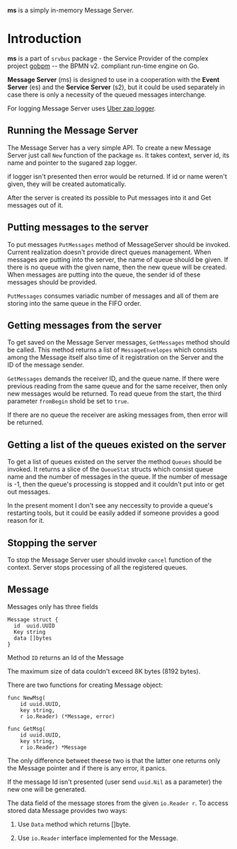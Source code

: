 **ms** is a simply in-memory Message Server.

# Introduction

**ms** is a part of `srvbus` package - the Service Provider of the complex project [gobpm](https://github.com/dr-dobermann/gobpm) -- the BPMN v2. compliant run-time engine on Go. 

**Message Server** (ms) is designed to use in a cooperation with the **Event Server** (es) and the **Service Server** (s2), but it could be used separately in case there is only a necessity of the queued messages interchange.

For logging Message Server uses [Uber zap logger](https://github.com/uber-go/zap).

## Running the Message Server

The Message Server has a very simple API. To create a new Message Server just call `New` function of the package `ms`. It takes context, server id, its name and pointer to the sugared zap logger.

if logger isn't presented then error would be returned. If id or name weren't given, they will be created automatically.

After the server is created its possible to Put messages into it and Get messages out of it.

## Putting messages to the server

To put messages `PutMessages` method of MessageServer should be invoked. Current realization doesn't provide direct queues management. When messages are putting into the server, the name of queue should be given. If there is no queue with the given name, then the new queue will be created. When messages are putting into the queue, the sender id of these messages should be provided.

`PutMessages` consumes variadic number of messages and all of them are storing into the same queue in the FIFO order. 

## Getting messages from the server

To get saved on the Message Server messages, `GetMessages` method should be called. This method returns a list of `MessageEnvelopes` which consists among the Message itself also time of it registration on the Server and the ID of the message sender. 

`GetMessages` demands the receiver ID, and the queue name. If there were previous reading from the same queue and for the same receiver, then only new messages would be returned. To read queue from the start,
the third parameter `fromBegin` shold be set to `true`.

If there are no queue the receiver are asking messages from, then error will be returned.

## Getting a list of the queues existed on the server

To get a list of queues existed on the server the method `Queues` should be invoked. It returns a slice of the `QueueStat` structs which consist queue name and the number of messages in the queue. If the number of message is -1, then the queue's processing is stopped and it couldn't put into or get out messages.

In the present moment I don't see any neccessity to provide a queue's restarting tools, but it could be easily added if someone provides a good reason for it.

## Stopping the server

To stop the Message Server user should invoke `cancel` function of the context. Server stops processing of all the registered queues.

## Message

Messages only has three fields
  
    Message struct {
      id  uuid.UUID
      Key string
      data []bytes
    }

Method `ID` returns an Id of the Message

The maximum size of data couldn't exceed 8K bytes (8192 bytes). 

There are two functions for creating Message object:

    func NewMsg(
        id uuid.UUID, 
        key string,
        r io.Reader) (*Message, error)

    func GetMsg(
        id uuid.UUID,
        key string,
        r io.Reader) *Message

The only difference betweet theese two is that the latter one returns only the Message pointer and if there is any error, it panics.

If the message Id isn't presented (user send `uuid.Nil` as a parameter) the new one will be generated.

The data field of the message stores from the given `io.Reader r`.
To access stored data Message provides two ways:

  1. Use `Data` method which returns []byte.

  2. Use `io.Reader` interface implemented for the Message.
